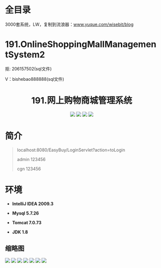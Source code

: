 # 全目录

3000套系统，LW，复制到流浪器：www.yuque.com/wisebit/blog
# 191.OnlineShoppingMallManagementSystem2

<p>抠: 206157502(sql文件)</p>
<p>V：bishebao888888(sql文件)</p>

<p><h1 align="center">191.网上购物商城管理系统</h1></p>


<p align="center">
	<img src="https://img.shields.io/badge/jdk-1.8-orange.svg"/>
    <img src="https://img.shields.io/badge/servlet-5.x-lightgrey.svg"/>
    <img src="https://img.shields.io/badge/jsp-3.x-blue.svg"/>
    <img src="https://img.shields.io/badge/jdbc-5.x-yellow.svg"/>
</p>

# 简介
>
> 
> 
> localhost:8080/EasyBuy/LoginServlet?action=toLogin
> 
> admin 123456 
> 
> cgn  123456
> 


# 环境

- <b>IntelliJ IDEA 2009.3</b>

- <b>Mysql 5.7.26</b>

- <b>Tomcat 7.0.73</b>

- <b>JDK 1.8</b>




## 缩略图

![](https://bitwise.oss-cn-heyuan.aliyuncs.com/2024/9/10/d5a66d80-99b7-4804-b90b-dadbca2aa2d9.png)
![](https://bitwise.oss-cn-heyuan.aliyuncs.com/2024/9/10/69f73bb7-086d-4f8f-9bf9-771a9a1c2b71.png)
![](https://bitwise.oss-cn-heyuan.aliyuncs.com/2024/9/10/14e78c8d-ae50-4020-a87e-76fa2729cd52.png)
![](https://bitwise.oss-cn-heyuan.aliyuncs.com/2024/9/10/f943a52f-b91e-437d-86a5-a41436405fa5.png)
![](https://bitwise.oss-cn-heyuan.aliyuncs.com/2024/9/10/21e599e2-ac8a-4724-9667-b2af4eff9317.png)
![](https://bitwise.oss-cn-heyuan.aliyuncs.com/2024/9/10/3eaa88fe-fc84-49ce-9d76-524fa2c70198.png)
![](https://bitwise.oss-cn-heyuan.aliyuncs.com/2024/9/10/88c6955d-0af6-4ae9-823c-5f97c7a10d43.png)


